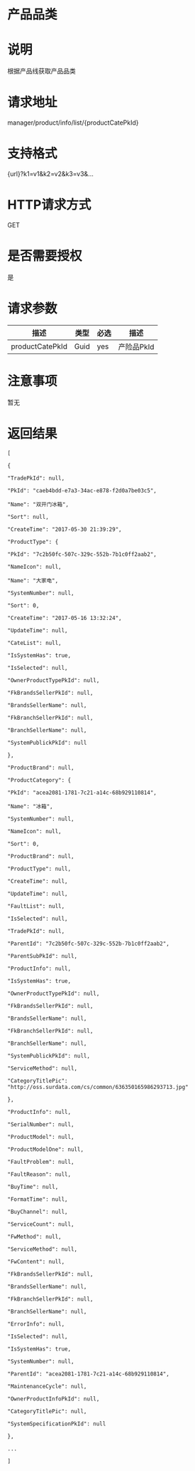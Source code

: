 # 产品品类

# 说明

根据产品线获取产品品类

# 请求地址

manager/product/info/list/{productCatePkId}

# 支持格式

{url}?k1=v1&k2=v2&k3=v3&...

# HTTP请求方式

GET

# 是否需要授权

是

# 请求参数

| 描述 | 类型 | 必选 | 描述 |
| --- | --- | --- | --- |
| productCatePkId | Guid | yes | 产险品PkId |

# 注意事项

暂无

# 返回结果

`[`

`{`

`"TradePkId": null,`

`"PkId": "caeb4bdd-e7a3-34ac-e878-f2d0a7be03c5",`

`"Name": "双开门冰箱",`

`"Sort": null,`

`"CreateTime": "2017-05-30 21:39:29",`

`"ProductType": {`

`"PkId": "7c2b50fc-507c-329c-552b-7b1c0ff2aab2",`

`"NameIcon": null,`

`"Name": "大家电",`

`"SystemNumber": null,`

`"Sort": 0,`

`"CreateTime": "2017-05-16 13:32:24",`

`"UpdateTime": null,`

`"CateList": null,`

`"IsSystemHas": true,`

`"IsSelected": null,`

`"OwnerProductTypePkId": null,`

`"FkBrandsSellerPkId": null,`

`"BrandsSellerName": null,`

`"FkBranchSellerPkId": null,`

`"BranchSellerName": null,`

`"SystemPublickPkId": null`

`},`

`"ProductBrand": null,`

`"ProductCategory": {`

`"PkId": "acea2081-1781-7c21-a14c-68b929110814",`

`"Name": "冰箱",`

`"SystemNumber": null,`

`"NameIcon": null,`

`"Sort": 0,`

`"ProductBrand": null,`

`"ProductType": null,`

`"CreateTime": null,`

`"UpdateTime": null,`

`"FaultList": null,`

`"IsSelected": null,`

`"TradePkId": null,`

`"ParentId": "7c2b50fc-507c-329c-552b-7b1c0ff2aab2",`

`"ParentSubPkId": null,`

`"ProductInfo": null,`

`"IsSystemHas": true,`

`"OwnerProductTypePkId": null,`

`"FkBrandsSellerPkId": null,`

`"BrandsSellerName": null,`

`"FkBranchSellerPkId": null,`

`"BranchSellerName": null,`

`"SystemPublickPkId": null,`

`"ServiceMethod": null,`

`"CategoryTitlePic": "http://oss.surdata.com/cs/common/636350165986293713.jpg"`

`},`

`"ProductInfo": null,`

`"SerialNumber": null,`

`"ProductModel": null,`

`"ProductModelOne": null,`

`"FaultProblem": null,`

`"FaultReason": null,`

`"BuyTime": null,`

`"FormatTime": null,`

`"BuyChannel": null,`

`"ServiceCount": null,`

`"FwMethod": null,`

`"ServiceMethod": null,`

`"FwContent": null,`

`"FkBrandsSellerPkId": null,`

`"BrandsSellerName": null,`

`"FkBranchSellerPkId": null,`

`"BranchSellerName": null,`

`"ErrorInfo": null,`

`"IsSelected": null,`

`"IsSystemHas": true,`

`"SystemNumber": null,`

`"ParentId": "acea2081-1781-7c21-a14c-68b929110814",`

`"MaintenanceCycle": null,`

`"OwnerProductInfoPkId": null,`

`"CategoryTitlePic": null,`

`"SystemSpecificationPkId": null`

`},`

`...`

`]`

